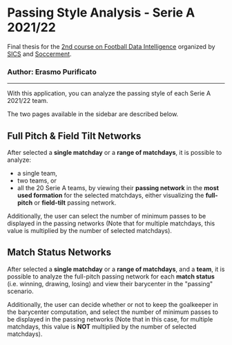 # Passing Style Analysis - Serie A 2021/22

Final thesis for the [2nd course on Football Data Intelligence](https://www.sics.it/corso-football-data-intelligence/) organized by [SICS](https://www.sics.it/en/) and [Soccerment](https://soccerment.com/).

### Author: Erasmo Purificato
---

With this application, you can analyze the passing style of each Serie A 2021/22 team.

The two pages available in the sidebar are described below.

## Full Pitch & Field Tilt Networks

After selected a **single matchday** or a **range of matchdays**, it is possible to analyze:
* a single team,
* two teams, or
* all the 20 Serie A teams,
by viewing their **passing network** in the **most used formation** for the selected matchdays, either visualizing the **full-pitch** or **field-tilt** passing network.

Additionally, the user can select the number of minimum passes to be displayed in the passing networks (Note that for multiple matchdays, this value is multiplied by the number of selected matchdays).

## Match Status Networks

After selected a **single matchday** or a **range of matchdays**, and a **team**, it is possible to analyze the full-pitch passing network for each **match status** (i.e. winning, drawing, losing) and view their barycenter in the "passing" scenario.

Additionally, the user can decide whether or not to keep the goalkeeper in the barycenter computation, and select the number of minimum passes to be displayed in the passing networks (Note that in this case, for multiple matchdays, this value is **NOT** multiplied by the number of selected matchdays).
